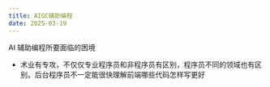 ```yaml
---
title: AIGC辅助编程
date: 2025-03-19
---
```


AI 辅助编程所要面临的困境

- 术业有专攻，不仅仅专业程序员和非程序员有区别，程序员不同的领域也有区别。后台程序员不一定能很快理解前端哪些代码怎样写更好